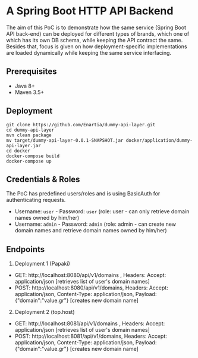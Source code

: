 # A Spring Boot HTTP API Backend

The aim of this PoC is to demonstrate how the same service (Spring Boot API back-end) can be deployed for different types of brands, which one of which has its own DB schema, while keeping the API contract the same. Besides that, focus is given on how deployment-specific implementations are loaded dynamically while keeping the same service interfacing.

## Prerequisites
- Java 8+
- Maven 3.5+

## Deployment
```
git clone https://github.com/Enartia/dummy-api-layer.git
cd dummy-api-layer
mvn clean package
mv target/dummy-api-layer-0.0.1-SNAPSHOT.jar docker/application/dummy-api-layer.jar
cd docker
docker-compose build
docker-compose up
```
## Credentials & Roles

The PoC has predefined users/roles and is using BasicAuth for authenticating requests.

- Username: `user` - Password: `user` (role: user - can only retrieve domain names owned by him/her)
- Username: `admin` - Password: `admin` (role: admin - can create new domain names and retrieve domain names owned by him/her)

## Endpoints
1. Deployment 1 (Papaki)
- GET: http://localhost:8080/api/v1/domains , Headers: Accept: application/json [retrieves list of user's domain names]
- POST: http://localhost:8080/api/v1/domains, Headers: Accept: application/json, Content-Type: application/json, Payload: {"domain":"value.gr"} [creates new domain name]

2. Deployment 2 (top.host)
- GET: http://localhost:8081/api/v1/domains , Headers: Accept: application/json [retrieves list of user's domain names]
- POST: http://localhost:8081/api/v1/domains, Headers: Accept: application/json, Content-Type: application/json, Payload: {"domain":"value.gr"} [creates new domain name]
